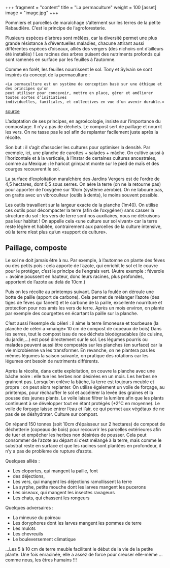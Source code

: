 +++
fragment = "content"
title = "La permaculture"
weight = 100
[asset]
  image = "image.jpg"
+++

Pommiers et parcelles de maraîchage s’alternent sur les terres de la petite Rabaudière. 
C’est le principe de l’agroforesterie.

Plusieurs espèces d’arbres sont mêlées, car la diversité permet une plus grande résistance 
à d’éventuelles maladies, chacune attirant aussi différentes espèces d’oiseaux, alliés 
des vergers (des nichoirs ont d’ailleurs été installés) ! Les racines des arbres puisent 
des nutriments profonds qui sont ramenés en surface par les feuilles à l’automne.

Comme en forêt, les feuilles nourrissent le sol. Tony et Sylvain se sont inspirés du 
concept de la permaculture :

    «La permaculture est un système de conception basé sur une éthique et des principes qu’on 
    peut utiliser pour concevoir, mettre en place, gérer et améliorer toutes sortes d’initiatives
    individuelles, familiales, et collectives en vue d’un avenir durable.» 

[source](https://permacultureprinciples.com/fr/fr_aboutus.php)

L’adaptation de ses principes, en agroécologie, insiste sur l’importance du compostage. Il 
n’y a pas de déchets. Le compost sert de paillage et nourrit les vers. On ne tasse pas le 
sol afin de replanter facilement juste après la récolte.

Son but : il s’agit d’associer les cultures pour optimiser la densité. Par exemple, ici, 
une planche de carottes + salades + mâche. On cultive aussi à l’horizontale et à la 
verticale, à l’instar de certaines cultures ancestrales, comme au Mexique : le haricot 
grimpant monte sur le pied de maïs et des courges recouvrent le sol.

La surface d’exploitation maraîchère des Jardins Vergers est de l’ordre de 4,5 hectares, 
dont 0,5 sous serres. On aère la terre (on ne la retourne pas) pour apporter de l’oxygène 
sur 10cm (système aérobie). On ne laboure pas, on gratte avec un vibroculteur (outils à 
dents), le moins souvent possible.

Les outils travaillent sur la largeur exacte de la planche (1m40).
On utilise ces outils pour décompacter la terre (afin de l’oxygéner) sans casser 
la structure du sol : les vers de terre sont nos auxiliaires, nous ne détruisons pas 
leur habitat ! On appelle cela «une culture sur sol vivant» car la terre reste légère 
et habitée, contrairement aux parcelles de la culture intensive, où la terre n’est 
plus qu’un «support de culture».

## Paillage, composte

Le sol ne doit jamais être à nu.
Par exemple, à l’automne on plante des fèves ou des petits pois : cela apporte de l’azote, qui enrichit le sol et le couvre pour le protéger, c’est le principe de l’engrais vert.
(Autre exemple : féverole + avoine poussent en hauteur, donc leurs racines, plus profondes, apportent de l’azote au delà de 10cm.)

Puis on les récolte au printemps suivant. Dans la foulée on déroule une botte de paille (apport de carbone). Cela permet de mélanger l’azote (des tiges de fèves qui fanent) et le carbone de la paille, excellente nourriture et protection pour nos amis les vers de terre. Après un mois environ, on plante par exemple des courgettes en écartant la paille sur la planche.

C’est aussi l’exemple du céleri : il aime la terre limoneuse et tourbeuse (la planche de céleri a «mangé» 10 cm de compost de copeaux de bois)
Dans les serres, tout le compost issu de nos déchets biodégradables (de cuisine, du jardin,...) est posé directement sur le sol. Les légumes pourris ou malades peuvent aussi être compostés sur les planches (en surface) car la vie microbienne va les transformer. En revanche, on ne plantera pas les mêmes légumes la saison suivante, on pratique des rotations car les légumes ont besoin de nutriments différents.

Après la récolte, dans cette exploitation,
on couvre la planche avec une bâche noire : elle tue les herbes non désirées en un mois. Les herbes ne grainent pas. Lorsqu’on enlève la bâche, la terre est toujours meuble et propre : on peut alors replanter. On utilise également un voile de forçage, au printemps, pour réchauffer le sol et accélérer la levée des graines et la pousse des jeunes plants. Le voile laisse filtrer la lumière afin que les plants continuent à se développer tout en étant protégés (+2°C en moyenne). Le voile de forçage laisse entrer l’eau et l’air, ce qui permet aux végétaux de ne pas de se déshydrater.
Culture sur compost.

On répand 150 tonnes (soit 10cm d’épaisseur sur 2 hectares) de compost de déchetterie (copeaux de bois) pour recouvrir les parcelles extérieures afin de tuer et empêcher les herbes non désirées de pousser.
Cela peut consommer de l’azote au départ si c’est mélangé à la terre, mais comme le substrat reste en surface et que les racines sont plantées en profondeur, il n’y a pas de problème de rupture d’azote.

Quelques alliés :

* Les cloportes, qui mangent la paille, font
* des déjections,
* Les vers, qui mangent les déjections ramollissent la terre
* La syrphe, petite mouche dont les larves mangent les pucerons
* Les oiseaux, qui mangent les insectes ravageurs
* Les chats, qui chassent les rongeurs

Quelques adversaires :

* La mineuse du poireau
* Les doryphores dont les larves mangent les pommes de terre
* Les mulots
* Les chevreuils
* Le bouleversement climatique

...Les 5 à 10 cm de terre meuble facilitent le début de la vie de la petite plante. Une fois enracinée, elle a assez de force pour creuser elle-même ... comme nous, les êtres humains !!!
